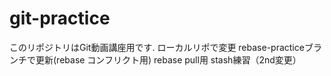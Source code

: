# git-practice
このリポジトリはGit動画講座用です.
ローカルリポで変更
rebase-practiceブランチで更新(rebase コンフリクト用)
rebase pull用
stash練習（2nd変更）
